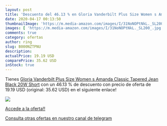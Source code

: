 ```yaml
---
layout: post
title: 'Descuento del 46.13 % en Gloria Vanderbilt Plus Size Women s Aman'
date: 2020-04-17 00:13:50
thumbnailImage: 'https://m.media-amazon.com/images/I/31NoNOPtNkL._SL200_.jpg'
images: [ 'https://m.media-amazon.com/images/I/31NoNOPtNkL._SL200_.jpg' ]
comments: true
category: ofertas
author: ring
slug: B000NZTPNU
description:
actualPrice: 19.19 USD
comparePrice: 35.62 USD
inStock: true
---
```


Tienes [Gloria Vanderbilt Plus Size Women s Amanda Classic Tapered Jean  Black  20W Short](https://www.amazon.com/dp/B000NZTPNU/?tag=redken08-20) con un 46.13 % de descuento con precio de oferta de 19.19 USD (original: 35.62 USD) en el siguiente enlace!

[![](https://m.media-amazon.com/images/I/31NoNOPtNkL._SL200_.jpg)](https://www.amazon.com/dp/B000NZTPNU/?tag=redken08-20)

[Accede a la oferta!!](https://www.amazon.com/dp/B000NZTPNU/?tag=redken08-20)

[Consulta otras ofertas en nuestro canal de telegram](https://t.me/s/ofertas25)

